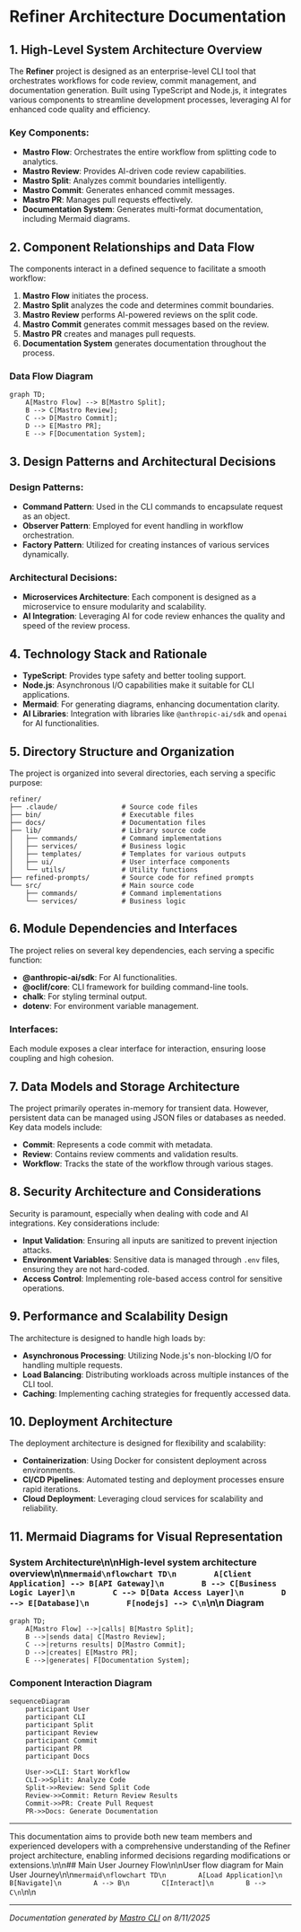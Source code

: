 <!---
This file was automatically generated by Mastro CLI
Generated on: 2025-08-12T03:57:32.426Z
Document type: architecture
Title: Architecture Documentation
References: .claude/settings.local.json, lib/commands/config.d.ts, lib/commands/config.js, lib/utils/config.d.ts, lib/utils/config.js, refined-prompts/generative-prompt-2025-08-09T21-33-56-948Z.json, refined-prompts/generative-prompt-2025-08-09T21-38-47-439Z.json, src/commands/config.ts, src/utils/config.ts, bin/dev, bin/run, lib/index.d.ts, lib/index.js, lib/commands/brainstorm.d.ts, lib/commands/brainstorm.js, lib/commands/info.d.ts, lib/commands/info.js, lib/commands/refine.d.ts, lib/commands/refine.js

To prevent this file from being overwritten, add custom content
between the CUSTOM_START and CUSTOM_END markers below.
--->

# Refiner Architecture Documentation

## 1. High-Level System Architecture Overview

The **Refiner** project is designed as an enterprise-level CLI tool that orchestrates workflows for code review, commit management, and documentation generation. Built using TypeScript and Node.js, it integrates various components to streamline development processes, leveraging AI for enhanced code quality and efficiency.

### Key Components:
- **Mastro Flow**: Orchestrates the entire workflow from splitting code to analytics.
- **Mastro Review**: Provides AI-driven code review capabilities.
- **Mastro Split**: Analyzes commit boundaries intelligently.
- **Mastro Commit**: Generates enhanced commit messages.
- **Mastro PR**: Manages pull requests effectively.
- **Documentation System**: Generates multi-format documentation, including Mermaid diagrams.

## 2. Component Relationships and Data Flow

The components interact in a defined sequence to facilitate a smooth workflow:

1. **Mastro Flow** initiates the process.
2. **Mastro Split** analyzes the code and determines commit boundaries.
3. **Mastro Review** performs AI-powered reviews on the split code.
4. **Mastro Commit** generates commit messages based on the review.
5. **Mastro PR** creates and manages pull requests.
6. **Documentation System** generates documentation throughout the process.

### Data Flow Diagram
```mermaid
graph TD;
    A[Mastro Flow] --> B[Mastro Split];
    B --> C[Mastro Review];
    C --> D[Mastro Commit];
    D --> E[Mastro PR];
    E --> F[Documentation System];
```

## 3. Design Patterns and Architectural Decisions

### Design Patterns:
- **Command Pattern**: Used in the CLI commands to encapsulate request as an object.
- **Observer Pattern**: Employed for event handling in workflow orchestration.
- **Factory Pattern**: Utilized for creating instances of various services dynamically.

### Architectural Decisions:
- **Microservices Architecture**: Each component is designed as a microservice to ensure modularity and scalability.
- **AI Integration**: Leveraging AI for code review enhances the quality and speed of the review process.

## 4. Technology Stack and Rationale

- **TypeScript**: Provides type safety and better tooling support.
- **Node.js**: Asynchronous I/O capabilities make it suitable for CLI applications.
- **Mermaid**: For generating diagrams, enhancing documentation clarity.
- **AI Libraries**: Integration with libraries like `@anthropic-ai/sdk` and `openai` for AI functionalities.

## 5. Directory Structure and Organization

The project is organized into several directories, each serving a specific purpose:

```
refiner/
├── .claude/                # Source code files
├── bin/                    # Executable files
├── docs/                   # Documentation files
├── lib/                    # Library source code
│   ├── commands/           # Command implementations
│   ├── services/           # Business logic
│   ├── templates/          # Templates for various outputs
│   ├── ui/                 # User interface components
│   └── utils/              # Utility functions
├── refined-prompts/        # Source code for refined prompts
└── src/                    # Main source code
    ├── commands/           # Command implementations
    └── services/           # Business logic
```

## 6. Module Dependencies and Interfaces

The project relies on several key dependencies, each serving a specific function:

- **@anthropic-ai/sdk**: For AI functionalities.
- **@oclif/core**: CLI framework for building command-line tools.
- **chalk**: For styling terminal output.
- **dotenv**: For environment variable management.

### Interfaces:
Each module exposes a clear interface for interaction, ensuring loose coupling and high cohesion.

## 7. Data Models and Storage Architecture

The project primarily operates in-memory for transient data. However, persistent data can be managed using JSON files or databases as needed. Key data models include:

- **Commit**: Represents a code commit with metadata.
- **Review**: Contains review comments and validation results.
- **Workflow**: Tracks the state of the workflow through various stages.

## 8. Security Architecture and Considerations

Security is paramount, especially when dealing with code and AI integrations. Key considerations include:

- **Input Validation**: Ensuring all inputs are sanitized to prevent injection attacks.
- **Environment Variables**: Sensitive data is managed through `.env` files, ensuring they are not hard-coded.
- **Access Control**: Implementing role-based access control for sensitive operations.

## 9. Performance and Scalability Design

The architecture is designed to handle high loads by:

- **Asynchronous Processing**: Utilizing Node.js's non-blocking I/O for handling multiple requests.
- **Load Balancing**: Distributing workloads across multiple instances of the CLI tool.
- **Caching**: Implementing caching strategies for frequently accessed data.

## 10. Deployment Architecture

The deployment architecture is designed for flexibility and scalability:

- **Containerization**: Using Docker for consistent deployment across environments.
- **CI/CD Pipelines**: Automated testing and deployment processes ensure rapid iterations.
- **Cloud Deployment**: Leveraging cloud services for scalability and reliability.

## 11. Mermaid Diagrams for Visual Representation

### System Architecture\n\nHigh-level system architecture overview\n\n```mermaid\nflowchart TD\n        A[Client Application] --> B[API Gateway]\n        B --> C[Business Logic Layer]\n        C --> D[Data Access Layer]\n        D --> E[Database]\n        F[nodejs] --> C\n```\n\n Diagram
```mermaid
graph TD;
    A[Mastro Flow] -->|calls| B[Mastro Split];
    B -->|sends data| C[Mastro Review];
    C -->|returns results| D[Mastro Commit];
    D -->|creates| E[Mastro PR];
    E -->|generates| F[Documentation System];
```

### Component Interaction Diagram
```mermaid
sequenceDiagram
    participant User
    participant CLI
    participant Split
    participant Review
    participant Commit
    participant PR
    participant Docs

    User->>CLI: Start Workflow
    CLI->>Split: Analyze Code
    Split->>Review: Send Split Code
    Review->>Commit: Return Review Results
    Commit->>PR: Create Pull Request
    PR->>Docs: Generate Documentation
```

---

This documentation aims to provide both new team members and experienced developers with a comprehensive understanding of the Refiner project architecture, enabling informed decisions regarding modifications or extensions.\n\n## Main User Journey Flow\n\nUser flow diagram for Main User Journey\n\n```mermaid\nflowchart TD\n        A[Load Application]\n        B[Navigate]\n        A --> B\n        C[Interact]\n        B --> C\n```\n\n

---

<!-- CUSTOM_START -->
<!-- Add your custom content here - it will be preserved during regeneration -->
<!-- CUSTOM_END -->

*Documentation generated by [Mastro CLI](https://github.com/your-org/mastro) on 8/11/2025*